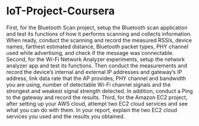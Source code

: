 # IoT-Project-Coursera
First, for the Bluetooth Scan project, setup the Bluetooth scan application and test its functions of how it performs scanning and collects information. When ready, conduct the scanning and record the measured RSSIs, device names, farthest estimated distance, Bluetooth packet types, PHY channel used while advertising, and check if the message was connectable.
Second, for the Wi-Fi Network Analyzer experiments, setup the network analyzer app and test its functions. Then conduct the measurements and record the device’s internal and external IP addresses and gateway’s IP address, link data rate that the AP provides, PHY channel and bandwidth you are using, number of detectable Wi-Fi channel signals and the strongest and weakest signal strength detected. In addition, conduct a Ping to the gateway and record the results. 
Third, for the Amazon EC2 project, after setting up your AWS cloud, attempt two EC2 cloud services and see what you can do with them. In your report, explain the two EC2 cloud services you used and the results you obtained. 

